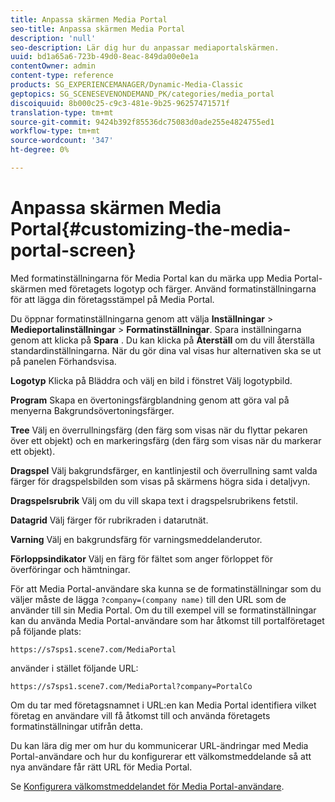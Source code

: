 ```yaml
---
title: Anpassa skärmen Media Portal
seo-title: Anpassa skärmen Media Portal
description: 'null'
seo-description: Lär dig hur du anpassar mediaportalskärmen.
uuid: bd1a65a6-723b-49d0-8eac-849da00e0e1a
contentOwner: admin
content-type: reference
products: SG_EXPERIENCEMANAGER/Dynamic-Media-Classic
geptopics: SG_SCENESEVENONDEMAND_PK/categories/media_portal
discoiquuid: 8b000c25-c9c3-481e-9b25-96257471571f
translation-type: tm+mt
source-git-commit: 9424b392f85536dc75083d0ade255e4824755ed1
workflow-type: tm+mt
source-wordcount: '347'
ht-degree: 0%

---
```



# Anpassa skärmen Media Portal{#customizing-the-media-portal-screen}

Med formatinställningarna för Media Portal kan du märka upp Media Portal-skärmen med företagets logotyp och färger. Använd formatinställningarna för att lägga din företagsstämpel på Media Portal.

Du öppnar formatinställningarna genom att välja **Inställningar** > **Medieportalinställningar** > **Formatinställningar**. Spara inställningarna genom att klicka på **Spara** . Du kan klicka på **Återställ** om du vill återställa standardinställningarna. När du gör dina val visas hur alternativen ska se ut på panelen Förhandsvisa.

**Logotyp** Klicka på Bläddra och välj en bild i fönstret Välj logotypbild.

**Program** Skapa en övertoningsfärgblandning genom att göra val på menyerna Bakgrundsövertoningsfärger.

**Tree** Välj en överrullningsfärg (den färg som visas när du flyttar pekaren över ett objekt) och en markeringsfärg (den färg som visas när du markerar ett objekt).

**Dragspel** Välj bakgrundsfärger, en kantlinjestil och överrullning samt valda färger för dragspelsbilden som visas på skärmens högra sida i detaljvyn.

**Dragspelsrubrik** Välj om du vill skapa text i dragspelsrubrikens fetstil.

**Datagrid** Välj färger för rubrikraden i datarutnät.

**Varning** Välj en bakgrundsfärg för varningsmeddelanderutor.

**Förloppsindikator** Välj en färg för fältet som anger förloppet för överföringar och hämtningar.

För att Media Portal-användare ska kunna se de formatinställningar som du väljer måste de lägga `?company=(company name)` till den URL som de använder till sin Media Portal. Om du till exempel vill se formatinställningar kan du använda Media Portal-användare som har åtkomst till portalföretaget på följande plats:

`https://s7sps1.scene7.com/MediaPortal`

använder i stället följande URL:

`https://s7sps1.scene7.com/MediaPortal?company=PortalCo`

Om du tar med företagsnamnet i URL:en kan Media Portal identifiera vilket företag en användare vill få åtkomst till och använda företagets formatinställningar utifrån detta.

Du kan lära dig mer om hur du kommunicerar URL-ändringar med Media Portal-användare och hur du konfigurerar ett välkomstmeddelande så att nya användare får rätt URL för Media Portal.

Se [Konfigurera välkomstmeddelandet för Media Portal-användare](adding-media-portal-users.md#setting_up_the_welcome_e_mail_message_for_media_portal_users).
